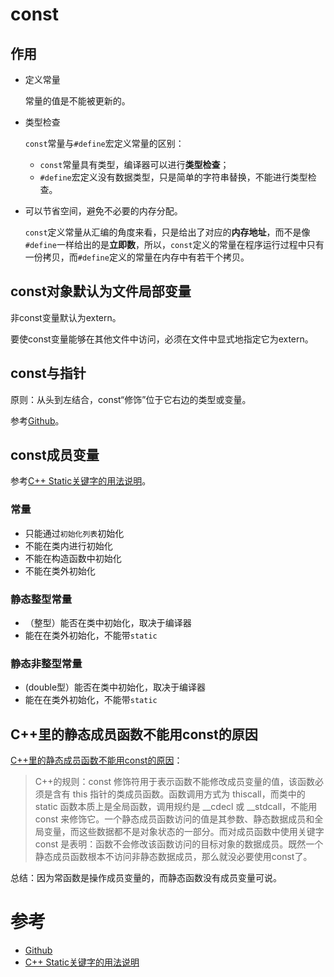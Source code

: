 # const 

## 作用

- 定义常量

  常量的值是不能被更新的。

- 类型检查

  `const`常量与`#define`宏定义常量的区别：

  - `const`常量具有类型，编译器可以进行**类型检查**；
  - `#define`宏定义没有数据类型，只是简单的字符串替换，不能进行类型检查。

- 可以节省空间，避免不必要的内存分配。

  `const`定义常量从汇编的角度来看，只是给出了对应的**内存地址**，而不是像`#define`一样给出的是**立即数**，所以，`const`定义的常量在程序运行过程中只有一份拷贝，而`#define`定义的常量在内存中有若干个拷贝。

## const对象默认为文件局部变量

非const变量默认为extern。

要使const变量能够在其他文件中访问，必须在文件中显式地指定它为extern。

## const与指针

原则：从头到左结合，const“修饰”位于它右边的类型或变量。

参考[Github]([https://github.com/Light-City/CPlusPlusThings/tree/master/basic_content/const#5%E6%8C%87%E9%92%88%E4%B8%8Econst](https://github.com/Light-City/CPlusPlusThings/tree/master/basic_content/const#5指针与const))。

## const成员变量

参考[C++ Static关键字的用法说明](http://guozet.me/post/C++-Static-keyword/)。

### 常量

- 只能通过`初始化列表`初始化
- 不能在类内进行初始化
- 不能在构造函数中初始化
- 不能在类外初始化

### 静态整型常量

- （整型）能否在类中初始化，取决于编译器
- 能在在类外初始化，不能带`static`

### 静态非整型常量

- (double型）能否在类中初始化，取决于编译器
- 能在在类外初始化，不能带`static`

##  C++里的静态成员函数不能用const的原因

[C++里的静态成员函数不能用const的原因](https://www.cnblogs.com/guxuanqing/p/4903154.html)：

> C++的规则：const 修饰符用于表示函数不能修改成员变量的值，该函数必须是含有 this 指针的类成员函数。函数调用方式为 thiscall，而类中的 static 函数本质上是全局函数，调用规约是 __cdecl 或 __stdcall，不能用const 来修饰它。一个静态成员函数访问的值是其参数、静态数据成员和全局变量，而这些数据都不是对象状态的一部分。而对成员函数中使用关键字 const 是表明：函数不会修改该函数访问的目标对象的数据成员。既然一个静态成员函数根本不访问非静态数据成员，那么就没必要使用const了。

总结：因为常函数是操作成员变量的，而静态函数没有成员变量可说。

# 参考

- [Github](https://github.com/Light-City/CPlusPlusThings/blob/master/basic_content/const/README.md)
- [C++ Static关键字的用法说明](http://guozet.me/post/C++-Static-keyword/)
